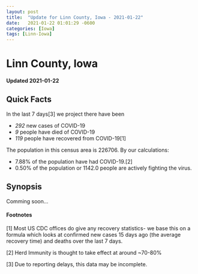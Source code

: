 ```yaml
---
layout: post
title:  "Update for Linn County, Iowa - 2021-01-22"
date:   2021-01-22 01:01:29 -0600
categories: [Iowa]
tags: [Linn-Iowa]
---
```


# Linn County, Iowa
#### Updated 2021-01-22

## Quick Facts

In the last 7 days[3] we project there have been
- *292* new cases of COVID-19
- *9* people have died of COVID-19
- *119* people have recovered from COVID-19[1]

The population in this census area is 226706. By our calculations:
- 7.88% of the population have had COVID-19.[2]
- 0.50% of the population or 1142.0 people are actively fighting the virus.

## Synopsis

Comming soon...


#### Footnotes

[1] Most US CDC offices do give any recovery statistics- we base this on a formula which looks at confirmed new cases
15 days ago (the average recovery time) and deaths over the last 7 days.

[2] Herd Immunity is thought to take effect at around ~70-80%

[3] Due to reporting delays, this data may be incomplete.
 
    